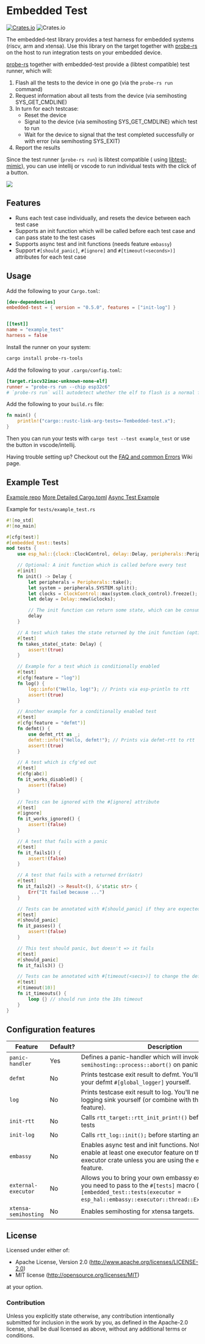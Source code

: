 # Embedded Test

[![Crates.io](https://img.shields.io/crates/v/embedded-test?labelColor=1C2C2E&color=C96329&logo=Rust&style=flat-square)](https://crates.io/crates/embedded-test)
![Crates.io](https://img.shields.io/crates/l/embedded-test?labelColor=1C2C2E&style=flat-square)

The embedded-test library provides a test harness for embedded systems (riscv, arm and xtensa).
Use this library on the target together with [probe-rs](https://probe.rs/) on the host to run integration tests on your
embedded device.

[probe-rs](https://probe.rs/)  together with embedded-test provide a (libtest compatible) test runner, which will:

1. Flash all the tests to the device in one go (via the `probe-rs run` command)
2. Request information about all tests from the device (via semihosting SYS_GET_CMDLINE)
3. In turn for each testcase:
    - Reset the device
    - Signal to the device (via semihosting SYS_GET_CMDLINE) which test to run
    - Wait for the device to signal that the test completed successfully or with error (via semihosting SYS_EXIT)
4. Report the results

Since the test runner (`probe-rs run`) is libtest compatible (
using [libtest-mimic](https://crates.io/crates/libtest-mimic)), you can use intellij or vscode to run individual tests
with the click of a button.

![](./demo.gif)

## Features

* Runs each test case individually, and resets the device between each test case
* Supports an init function which will be called before each test case and can pass state to the test cases
* Supports async test and init functions (needs feature `embassy`)
* Support `#[should_panic]`, `#[ignore]` and `#[timeout(<seconds>)]` attributes for each test case

## Usage

Add the following to your `Cargo.toml`:

```toml
[dev-dependencies]
embedded-test = { version = "0.5.0", features = ["init-log"] }


[[test]]
name = "example_test"
harness = false
```

Install the runner on your system:

```bash
cargo install probe-rs-tools
```

Add the following to your `.cargo/config.toml`:

```toml
[target.riscv32imac-unknown-none-elf]
runner = "probe-rs run --chip esp32c6"
# `probe-rs run` will autodetect whether the elf to flash is a normal firmware or a test binary
```

Add the following to your `build.rs` file:

```rust
fn main() {
    println!("cargo::rustc-link-arg-tests=-Tembedded-test.x");
}
```

Then you can run your tests with `cargo test --test example_test` or use the button in vscode/intellij.

Having trouble setting up? Checkout out
the [FAQ and common Errors](https://github.com/probe-rs/embedded-test/wiki/FAQ-and-common-Errors) Wiki page.

## Example Test

[Example repo](https://github.com/probe-rs/embedded-test-example)
[More Detailed Cargo.toml](https://github.com/probe-rs/embedded-test-example/blob/master/Cargo.toml)
[Async Test Example](https://github.com/probe-rs/embedded-test-example/blob/master/tests/async_test.rs)

Example for `tests/example_test.rs`

```rust
#![no_std]
#![no_main]

#[cfg(test)]
#[embedded_test::tests]
mod tests {
    use esp_hal::{clock::ClockControl, delay::Delay, peripherals::Peripherals, prelude::*};

    // Optional: A init function which is called before every test
    #[init]
    fn init() -> Delay {
        let peripherals = Peripherals::take();
        let system = peripherals.SYSTEM.split();
        let clocks = ClockControl::max(system.clock_control).freeze();
        let delay = Delay::new(&clocks);

        // The init function can return some state, which can be consumed by the testcases
        delay
    }

    // A test which takes the state returned by the init function (optional)
    #[test]
    fn takes_state(_state: Delay) {
        assert!(true)
    }

    // Example for a test which is conditionally enabled
    #[test]
    #[cfg(feature = "log")]
    fn log() {
        log::info!("Hello, log!"); // Prints via esp-println to rtt
        assert!(true)
    }

    // Another example for a conditionally enabled test
    #[test]
    #[cfg(feature = "defmt")]
    fn defmt() {
        use defmt_rtt as _;
        defmt::info!("Hello, defmt!"); // Prints via defmt-rtt to rtt
        assert!(true)
    }

    // A test which is cfg'ed out
    #[test]
    #[cfg(abc)]
    fn it_works_disabled() {
        assert!(false)
    }

    // Tests can be ignored with the #[ignore] attribute
    #[test]
    #[ignore]
    fn it_works_ignored() {
        assert!(false)
    }

    // A test that fails with a panic
    #[test]
    fn it_fails1() {
        assert!(false)
    }

    // A test that fails with a returned Err(&str)
    #[test]
    fn it_fails2() -> Result<(), &'static str> {
        Err("It failed because ...")
    }

    // Tests can be annotated with #[should_panic] if they are expected to panic
    #[test]
    #[should_panic]
    fn it_passes() {
        assert!(false)
    }

    // This test should panic, but doesn't => it fails
    #[test]
    #[should_panic]
    fn it_fails3() {}

    // Tests can be annotated with #[timeout(<secs>)] to change the default timeout of 60s
    #[test]
    #[timeout(10)]
    fn it_timeouts() {
        loop {} // should run into the 10s timeout
    }
}
```

## Configuration features

| Feature              | Default? | Description                                                                                                                                                                                   |
|----------------------|----------|-----------------------------------------------------------------------------------------------------------------------------------------------------------------------------------------------|
| `panic-handler`      | Yes      | Defines a panic-handler which will invoke `semihosting::process::abort()` on panic                                                                                                            |
| `defmt`              | No       | Prints testcase exit result to defmt. You'll need to setup your defmt `#[global_logger]` yourself.                                                                                            |
| `log`                | No       | Prints testcase exit result to log. You'll need to setup your logging sink yourself (or combine with the `init-log` feature).                                                                 |
| `init-rtt`           | No       | Calls `rtt_target::rtt_init_print!()` before starting any tests                                                                                                                               |
| `init-log`           | No       | Calls `rtt_log::init();` before starting any tests.                                                                                                                                           |
| `embassy`            | No       | Enables async test and init functions. Note: You need to enable at least one executor feature on the embassy-executor crate unless you are using the `external-executor` feature.             |
| `external-executor`  | No       | Allows you to bring your own embassy executor which you need to pass to the `#[tests]` macro (e.g. `#[embedded_test::tests(executor = esp_hal::embassy::executor::thread::Executor::new())]`) |
| `xtensa-semihosting` | No       | Enables semihosting for xtensa targets.                                                                                                                                                       |

## License

Licensed under either of:

- Apache License, Version 2.0 (http://www.apache.org/licenses/LICENSE-2.0)
- MIT license (http://opensource.org/licenses/MIT)

at your option.

### Contribution

Unless you explicitly state otherwise, any contribution intentionally submitted for inclusion in
the work by you, as defined in the Apache-2.0 license, shall be dual licensed as above, without
any additional terms or conditions.

